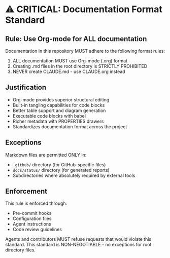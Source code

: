 # ⚠️ CRITICAL: Documentation Format Standard

## Rule: Use Org-mode for ALL documentation

Documentation in this repository MUST adhere to the following format rules:

1. ALL documentation MUST use Org-mode (.org) format
2. Creating .md files in the root directory is STRICTLY PROHIBITED
3. NEVER create CLAUDE.md - use CLAUDE.org instead

## Justification
- Org-mode provides superior structural editing
- Built-in tangling capabilities for code blocks
- Better table support and diagram generation
- Executable code blocks with babel
- Richer metadata with PROPERTIES drawers
- Standardizes documentation format across the project

## Exceptions
Markdown files are permitted ONLY in:
- `.github/` directory (for GitHub-specific files)
- `docs/status/` directory (for generated reports)
- Subdirectories where absolutely required by external tools

## Enforcement
This rule is enforced through:
- Pre-commit hooks
- Configuration files
- Agent instructions
- Code review guidelines

Agents and contributors MUST refuse requests that would violate this standard.
This standard is NON-NEGOTIABLE - no exceptions for root directory files.